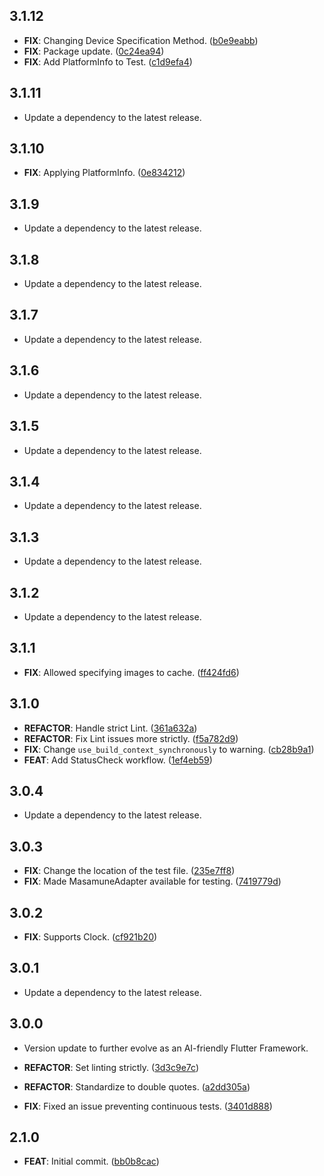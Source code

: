 ## 3.1.12

 - **FIX**: Changing Device Specification Method. ([b0e9eabb](https://github.com/mathrunet/flutter_masamune/commit/b0e9eabbc5c80e8e56c6704c2268ac4637d6e1b8))
 - **FIX**: Package update. ([0c24ea94](https://github.com/mathrunet/flutter_masamune/commit/0c24ea9444e019b80146018ee8c88c80e653bf44))
 - **FIX**: Add PlatformInfo to Test. ([c1d9efa4](https://github.com/mathrunet/flutter_masamune/commit/c1d9efa4b8d6760f9a164ce59052fe2142737851))

## 3.1.11

 - Update a dependency to the latest release.

## 3.1.10

 - **FIX**: Applying PlatformInfo. ([0e834212](https://github.com/mathrunet/flutter_masamune/commit/0e834212490a646ff2fa9caf5b54ed10581db738))

## 3.1.9

 - Update a dependency to the latest release.

## 3.1.8

 - Update a dependency to the latest release.

## 3.1.7

 - Update a dependency to the latest release.

## 3.1.6

 - Update a dependency to the latest release.

## 3.1.5

 - Update a dependency to the latest release.

## 3.1.4

 - Update a dependency to the latest release.

## 3.1.3

 - Update a dependency to the latest release.

## 3.1.2

 - Update a dependency to the latest release.

## 3.1.1

 - **FIX**: Allowed specifying images to cache. ([ff424fd6](https://github.com/mathrunet/flutter_masamune/commit/ff424fd6608dde3e50703694c8de0fcb211d9512))

## 3.1.0

 - **REFACTOR**: Handle strict Lint. ([361a632a](https://github.com/mathrunet/flutter_masamune/commit/361a632a5807d95cdde8f42f82e8b9a3dfbd36e3))
 - **REFACTOR**: Fix Lint issues more strictly. ([f5a782d9](https://github.com/mathrunet/flutter_masamune/commit/f5a782d91267f1407f74778205a47fee9624110a))
 - **FIX**: Change `use_build_context_synchronously` to warning. ([cb28b9a1](https://github.com/mathrunet/flutter_masamune/commit/cb28b9a129ef676d2684b311433fd1fd726d392b))
 - **FEAT**: Add StatusCheck workflow. ([1ef4eb59](https://github.com/mathrunet/flutter_masamune/commit/1ef4eb5906e7b7a3e239a4714857f620725957d3))

## 3.0.4

 - Update a dependency to the latest release.

## 3.0.3

 - **FIX**: Change the location of the test file. ([235e7ff8](https://github.com/mathrunet/flutter_masamune/commit/235e7ff8650f4d25c17393f01f50cd4fa74b4588))
 - **FIX**: Made MasamuneAdapter available for testing. ([7419779d](https://github.com/mathrunet/flutter_masamune/commit/7419779ddd2439035a5617cc8c0dc312979ddf97))

## 3.0.2

 - **FIX**: Supports Clock. ([cf921b20](https://github.com/mathrunet/flutter_masamune/commit/cf921b2085f4f50e0cb46f2f29735b313febf450))

## 3.0.1

 - Update a dependency to the latest release.

## 3.0.0

 - Version update to further evolve as an AI-friendly Flutter Framework.

 - **REFACTOR**: Set linting strictly. ([3d3c9e7c](https://github.com/mathrunet/flutter_masamune/commit/3d3c9e7c3b6901faf76f1b3b5b40ea518f319eb4))
 - **REFACTOR**: Standardize to double quotes. ([a2dd305a](https://github.com/mathrunet/flutter_masamune/commit/a2dd305a6582049ced8dc1280487fe7def8080b9))
 - **FIX**: Fixed an issue preventing continuous tests. ([3401d888](https://github.com/mathrunet/flutter_masamune/commit/3401d888d4691afe9722363d4075c6849f2204d1))

## 2.1.0

 - **FEAT**: Initial commit. ([bb0b8cac](https://github.com/mathrunet/flutter_masamune/commit/bb0b8cacd352aaf491d068ba8df691efc57b08de))

